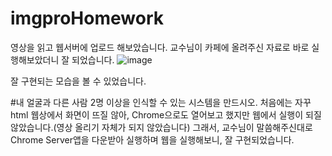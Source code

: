 # imgproHomework
영상을 읽고 웹서버에 업로드 해보았습니다.
교수님이 카페에 올려주신 자료로 바로 실행해보았더니 잘 되었습니다.
![image](https://user-images.githubusercontent.com/96435960/203009462-9edbaf81-0f17-4d39-b2f2-2d07b8129c2a.png)

잘 구현되는 모습을 볼 수 있었습니다.


#내 얼굴과 다른 사람 2명 이상을 인식할 수 있는 시스템을 만드시오.
처음에는 자꾸 html 웹상에서 화면이 뜨질 않아, Chrome으로도 열어보고 했지만 웹에서 실행이 되질 않았습니다.(영상 올리기 자체가 되지 않았습니다)
그래서, 교수님이 말씀해주신대로 Chrome Server앱을 다운받아 실행하며 웹을 실행해보니, 잘 구현되었습니다.

